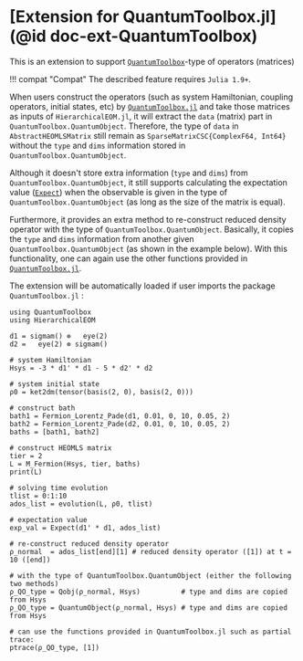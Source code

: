 # [Extension for QuantumToolbox.jl](@id doc-ext-QuantumToolbox)

This is an extension to support [`QuantumToolbox`](https://github.com/albertomercurio/QuantumToolbox.jl)-type of operators (matrices)

!!! compat "Compat"
    The described feature requires `Julia 1.9+`.

When users construct the operators (such as system Hamiltonian, coupling operators, initial states, etc) by [`QuantumToolbox.jl`](https://github.com/albertomercurio/QuantumToolbox.jl) and take those matrices as inputs of `HierarchicalEOM.jl`, it will extract the `data` (matrix) part in `QuantumToolbox.QuantumObject`. Therefore, the type of `data` in `AbstractHEOMLSMatrix` still remain as `SparseMatrixCSC{ComplexF64, Int64}` without the `type` and `dims` information stored in `QuantumToolbox.QuantumObject`.

Although it doesn't store extra information (`type` and `dims`) from `QuantumToolbox.QuantumObject`, it still supports calculating the expectation value ([`Expect`](@ref)) when the observable is given in the type of `QuantumToolbox.QuantumObject` (as long as the size of the matrix is equal).

Furthermore, it provides an extra method to re-construct reduced density operator with the type of `QuantumToolbox.QuantumObject`. Basically, it copies the `type` and `dims` information from another given `QuantumToolbox.QuantumObject` (as shown in the example below). With this functionality, one can again use the other functions provided in [`QuantumToolbox.jl`](https://github.com/albertomercurio/QuantumToolbox.jl).

The extension will be automatically loaded if user imports the package `QuantumToolbox.jl` :
```example
using QuantumToolbox
using HierarchicalEOM

d1 = sigmam() ⊗   eye(2)
d2 =   eye(2) ⊗ sigmam()

# system Hamiltonian
Hsys = -3 * d1' * d1 - 5 * d2' * d2

# system initial state
ρ0 = ket2dm(tensor(basis(2, 0), basis(2, 0)))

# construct bath
bath1 = Fermion_Lorentz_Pade(d1, 0.01, 0, 10, 0.05, 2)
bath2 = Fermion_Lorentz_Pade(d2, 0.01, 0, 10, 0.05, 2)
baths = [bath1, bath2]

# construct HEOMLS matrix
tier = 2
L = M_Fermion(Hsys, tier, baths)
print(L)

# solving time evolution
tlist = 0:1:10
ados_list = evolution(L, ρ0, tlist)

# expectation value
exp_val = Expect(d1' * d1, ados_list)

# re-construct reduced density operator 
ρ_normal  = ados_list[end][1] # reduced density operator ([1]) at t = 10 ([end]) 

# with the type of QuantumToolbox.QuantumObject (either the following two methods)
ρ_QO_type = Qobj(ρ_normal, Hsys)          # type and dims are copied from Hsys
ρ_QO_type = QuantumObject(ρ_normal, Hsys) # type and dims are copied from Hsys

# can use the functions provided in QuantumToolbox.jl such as partial trace:
ptrace(ρ_QO_type, [1])
```